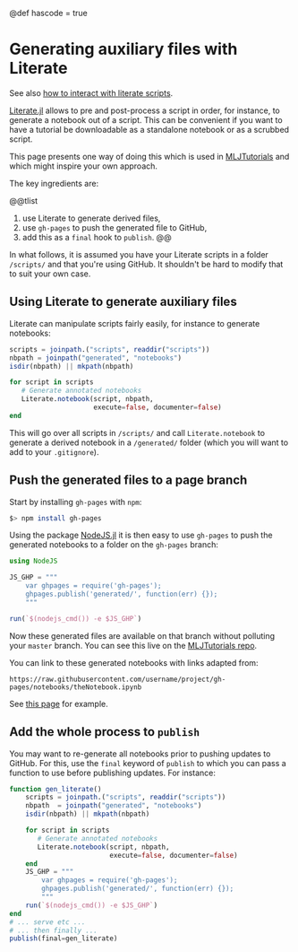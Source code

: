 @def hascode = true

# Generating auxiliary files with Literate

See also [how to interact with literate scripts](/pub/code/literate.html).

[Literate.jl](https://github.com/fredrikekre/Literate.jl) allows to pre and post-process a script in order, for instance, to generate a notebook out  of a script.
This can be convenient if you want to have a tutorial be downloadable as a standalone notebook or as a scrubbed script.

This page presents one way  of doing this which is used in [MLJTutorials](https://github.com/alan-turing-institute/MLJTutorials) and which  might inspire your own approach.

The key ingredients are:

@@tlist
1. use Literate to generate derived files,
1. use `gh-pages` to push the generated file to GitHub,
1. add this as a `final` hook to `publish`.
@@

In what follows, it is assumed you have your Literate scripts  in a folder `/scripts/` and that you're using GitHub.
It shouldn't be hard  to modify that to suit your own case.


## Using Literate to generate auxiliary files

Literate can manipulate scripts fairly easily, for instance to  generate notebooks:

```julia
scripts = joinpath.("scripts", readdir("scripts"))
nbpath = joinpath("generated", "notebooks")
isdir(nbpath) || mkpath(nbpath)

for script in scripts
   # Generate annotated notebooks
   Literate.notebook(script, nbpath,
                     execute=false, documenter=false)
end
```

This will go over all scripts in `/scripts/` and call `Literate.notebook` to generate a derived notebook in a `/generated/` folder (which you will want to add to your `.gitignore`).

## Push the generated files to a page branch

Start by installing  `gh-pages` with `npm`:

```bash
$> npm install gh-pages
```

Using the package [NodeJS.jl](https://github.com/davidanthoff/NodeJS.jl) it is then easy to use `gh-pages` to push the generated notebooks to a folder on the `gh-pages` branch:

```julia
using NodeJS

JS_GHP = """
    var ghpages = require('gh-pages');
    ghpages.publish('generated/', function(err) {});
    """

run(`$(nodejs_cmd()) -e $JS_GHP`)
```

Now these generated files are available on that branch without polluting your `master` branch.
You can see this live on the [MLJTutorials repo](https://github.com/alan-turing-institute/MLJTutorials/tree/gh-pages).

You can link to these generated notebooks with links adapted from:

```plaintext
https://raw.githubusercontent.com/username/project/gh-pages/notebooks/theNotebook.ipynb
```

See [this page](https://alan-turing-institute.github.io/MLJTutorials/pub/isl/lab-2.html) for example.

## Add the whole process to `publish`

You may want to re-generate all notebooks prior to pushing updates to GitHub.
For this, use the `final` keyword of `publish` to which you can pass a function to use before publishing updates.
For instance:

```julia
function gen_literate()
    scripts = joinpath.("scripts", readdir("scripts"))
    nbpath  = joinpath("generated", "notebooks")
    isdir(nbpath) || mkpath(nbpath)

    for script in scripts
       # Generate annotated notebooks
       Literate.notebook(script, nbpath,
                         execute=false, documenter=false)
    end
    JS_GHP = """
        var ghpages = require('gh-pages');
        ghpages.publish('generated/', function(err) {});
        """
    run(`$(nodejs_cmd()) -e $JS_GHP`)
end
# ... serve etc ...
# ... then finally ...
publish(final=gen_literate)
```
